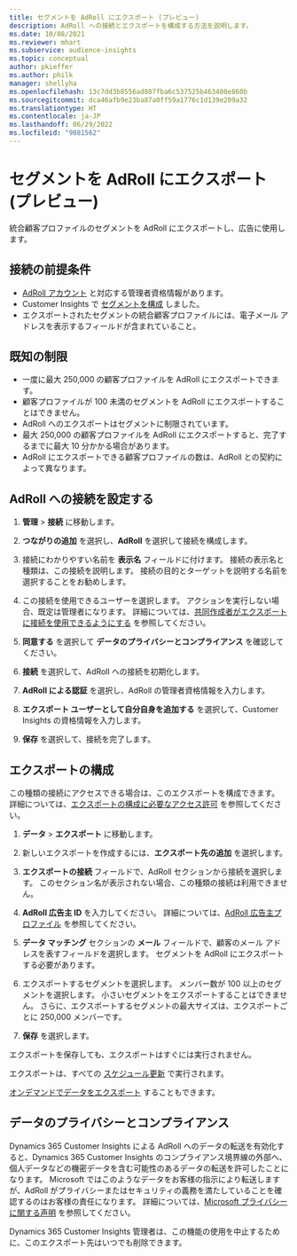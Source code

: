 ```yaml
---
title: セグメントを AdRoll にエクスポート (プレビュー)
description: AdRoll への接続とエクスポートを構成する方法を説明します。
ms.date: 10/08/2021
ms.reviewer: mhart
ms.subservice: audience-insights
ms.topic: conceptual
author: pkieffer
ms.author: philk
manager: shellyha
ms.openlocfilehash: 13c7dd3b8556ad807fba6c537525b463480e860b
ms.sourcegitcommit: dca46afb9e23ba87a0ff59a1776c1d139e209a32
ms.translationtype: HT
ms.contentlocale: ja-JP
ms.lasthandoff: 06/29/2022
ms.locfileid: "9081562"
---
```

# <a name="export-segments-to-adroll-preview"></a>セグメントを AdRoll にエクスポート (プレビュー)

統合顧客プロファイルのセグメントを AdRoll にエクスポートし、広告に使用します。 

## <a name="prerequisites-for-a-connection"></a>接続の前提条件

- [AdRoll アカウント](https://www.adroll.com/) と対応する管理者資格情報があります。
- Customer Insights で [セグメントを構成](segments.md) しました。
- エクスポートされたセグメントの統合顧客プロファイルには、電子メール アドレスを表示するフィールドが含まれていること。

## <a name="known-limitations"></a>既知の制限

- 一度に最大 250,000 の顧客プロファイルを AdRoll にエクスポートできます。
- 顧客プロファイルが 100 未満のセグメントを AdRoll にエクスポートすることはできません。 
- AdRoll へのエクスポートはセグメントに制限されています。
- 最大 250,000 の顧客プロファイルを AdRoll にエクスポートすると、完了するまでに最大 10 分かかる場合があります。 
- AdRoll にエクスポートできる顧客プロファイルの数は、AdRoll との契約によって異なります。

## <a name="set-up-connection-to-adroll"></a>AdRoll への接続を設定する

1. **管理** > **接続** に移動します。

1. **つながりの追加** を選択し、**AdRoll** を選択して接続を構成します。

1. 接続にわかりやすい名前を **表示名** フィールドに付けます。 接続の表示名と種類は、この接続を説明します。 接続の目的とターゲットを説明する名前を選択することをお勧めします。

1. この接続を使用できるユーザーを選択します。 アクションを実行しない場合、既定は管理者になります。 詳細については、[共同作成者がエクスポートに接続を使用できるようにする](connections.md#allow-contributors-to-use-a-connection-for-exports) を参照してください。

1. **同意する** を選択して **データのプライバシーとコンプライアンス** を確認してください。

1. **接続** を選択して、AdRoll への接続を初期化します。

1. **AdRoll による認証** を選択し、AdRoll の管理者資格情報を入力します。 

1. **エクスポート ユーザーとして自分自身を追加する** を選択して、Customer Insights の資格情報を入力します。

1. **保存** を選択して、接続を完了します。

## <a name="configure-an-export"></a>エクスポートの構成

この種類の接続にアクセスできる場合は、このエクスポートを構成できます。 詳細については、[エクスポートの構成に必要なアクセス許可](export-destinations.md#set-up-a-new-export) を参照してください。

1. **データ** > **エクスポート** に移動します。

1. 新しいエクスポートを作成するには、**エクスポート先の追加** を選択します。

1. **エクスポートの接続** フィールドで、AdRoll セクションから接続を選択します。 このセクション名が表示されない場合、この種類の接続は利用できません。

1. **AdRoll 広告主 ID** を入力してください。 詳細については、[AdRoll 広告主プロファイル](https://help.adroll.com/hc/articles/212011838-Advertiser-Profiles) を参照してください。

1. **データ マッチング** セクションの **メール** フィールドで、顧客のメール アドレスを表すフィールドを選択します。 セグメントを AdRoll にエクスポートする必要があります。

1. エクスポートするセグメントを選択します。 メンバー数が 100 以上のセグメントを選択します。 小さいセグメントをエクスポートすることはできません。 さらに、エクスポートするセグメントの最大サイズは、エクスポートごとに 250,000 メンバーです。 

1. **保存** を選択します。

エクスポートを保存しても、エクスポートはすぐには実行されません。

エクスポートは、すべての [スケジュール更新](system.md#schedule-tab) で実行されます。 

[オンデマンドでデータをエクスポート](export-destinations.md#run-exports-on-demand) することもできます。 


## <a name="data-privacy-and-compliance"></a>データのプライバシーとコンプライアンス

Dynamics 365 Customer Insights による AdRoll へのデータの転送を有効化すると、Dynamics 365 Customer Insights のコンプライアンス境界線の外部へ、個人データなどの機密データを含む可能性のあるデータの転送を許可したことになります。 Microsoft ではこのようなデータをお客様の指示により転送しますが、AdRoll がプライバシーまたはセキュリティの義務を満たしていることを確認するのはお客様の責任になります。 詳細については、[Microsoft プライバシーに関する声明](https://go.microsoft.com/fwlink/?linkid=396732) を参照してください。

Dynamics 365 Customer Insights 管理者は、この機能の使用を中止するために、このエクスポート先はいつでも削除できます。
